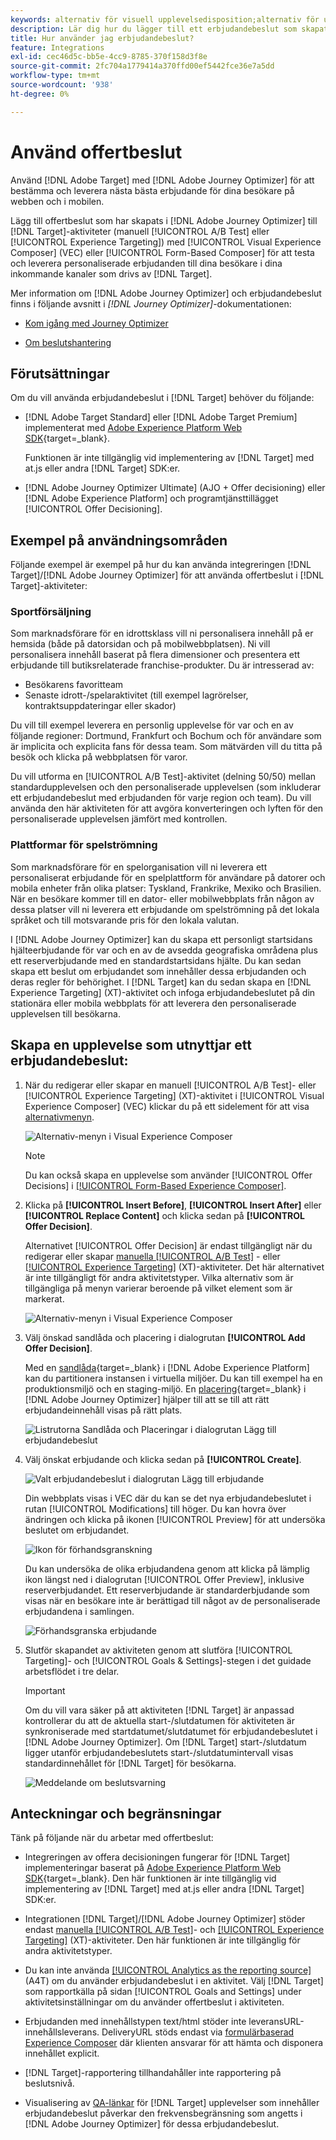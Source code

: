 ```yaml
---
keywords: alternativ för visuell upplevelsedisposition;alternativ för upplevelsedisposition;alternativ för upplevelsedisposition;beslut om erbjudande;offer decisioning;ajo;reseoptimering
description: Lär dig hur du lägger till ett erbjudandebeslut som skapats i [!DNL Adobe Journey Optimizer]  till en aktivitet.
title: Hur använder jag erbjudandebeslut?
feature: Integrations
exl-id: cec46d5c-bb5e-4cc9-8785-370f158d3f8e
source-git-commit: 2fc704a1779414a370ffd00ef5442fce36e7a5dd
workflow-type: tm+mt
source-wordcount: '938'
ht-degree: 0%

---
```


# Använd offertbeslut

Använd [!DNL Adobe Target] med [!DNL Adobe Journey Optimizer] för att bestämma och leverera nästa bästa erbjudande för dina besökare på webben och i mobilen.

Lägg till offertbeslut som har skapats i [!DNL Adobe Journey Optimizer] till [!DNL Target]-aktiviteter (manuell [!UICONTROL A/B Test] eller [!UICONTROL Experience Targeting]) med [!UICONTROL Visual Experience Composer] (VEC) eller [!UICONTROL Form-Based Composer] för att testa och leverera personaliserade erbjudanden till dina besökare i dina inkommande kanaler som drivs av [!DNL Target].

Mer information om [!DNL Adobe Journey Optimizer] och erbjudandebeslut finns i följande avsnitt i *[!DNL Journey Optimizer]*-dokumentationen:

* [Kom igång med Journey Optimizer](https://experienceleague.adobe.com/docs/journey-optimizer/using/get-started/get-started.html)

* [Om beslutshantering](https://experienceleague.adobe.com/docs/journey-optimizer/using/offer-decisioning/get-started-decision/starting-offer-decisioning.html)

## Förutsättningar

Om du vill använda erbjudandebeslut i [!DNL Target] behöver du följande:

* [!DNL Adobe Target Standard] eller [!DNL Adobe Target Premium] implementerat med [Adobe Experience Platform Web SDK](https://experienceleague.adobe.com/docs/target-dev/developer/client-side/aep-web-sdk.html){target=_blank}.

  Funktionen är inte tillgänglig vid implementering av [!DNL Target] med at.js eller andra [!DNL Target] SDK:er.

* [!DNL Adobe Journey Optimizer Ultimate] (AJO + Offer decisioning) eller [!DNL Adobe Experience Platform] och programtjänsttillägget [!UICONTROL Offer Decisioning].

## Exempel på användningsområden

Följande exempel är exempel på hur du kan använda integreringen [!DNL Target]/[!DNL Adobe Journey Optimizer] för att använda offertbeslut i [!DNL Target]-aktiviteter:

### Sportförsäljning

Som marknadsförare för en idrottsklass vill ni personalisera innehåll på er hemsida (både på datorsidan och på mobilwebbplatsen). Ni vill personalisera innehåll baserat på flera dimensioner och presentera ett erbjudande till butiksrelaterade franchise-produkter. Du är intresserad av:

* Besökarens favoritteam
* Senaste idrott-/spelaraktivitet (till exempel lagrörelser, kontraktsuppdateringar eller skador)

Du vill till exempel leverera en personlig upplevelse för var och en av följande regioner: Dortmund, Frankfurt och Bochum och för användare som är implicita och explicita fans för dessa team. Som mätvärden vill du titta på besök och klicka på webbplatsen för varor.

Du vill utforma en [!UICONTROL A/B Test]-aktivitet (delning 50/50) mellan standardupplevelsen och den personaliserade upplevelsen (som inkluderar ett erbjudandebeslut med erbjudanden för varje region och team). Du vill använda den här aktiviteten för att avgöra konverteringen och lyften för den personaliserade upplevelsen jämfört med kontrollen.

### Plattformar för spelströmning

Som marknadsförare för en spelorganisation vill ni leverera ett personaliserat erbjudande för en spelplattform för användare på datorer och mobila enheter från olika platser: Tyskland, Frankrike, Mexiko och Brasilien. När en besökare kommer till en dator- eller mobilwebbplats från någon av dessa platser vill ni leverera ett erbjudande om spelströmning på det lokala språket och till motsvarande pris för den lokala valutan.

I [!DNL Adobe Journey Optimizer] kan du skapa ett personligt startsidans hjälteerbjudande för var och en av de avsedda geografiska områdena plus ett reserverbjudande med en standardstartsidans hjälte. Du kan sedan skapa ett beslut om erbjudandet som innehåller dessa erbjudanden och deras regler för behörighet. I [!DNL Target] kan du sedan skapa en [!DNL Experience Targeting] (XT)-aktivitet och infoga erbjudandebeslutet på din stationära eller mobila webbplats för att leverera den personaliserade upplevelsen till besökarna.

## Skapa en upplevelse som utnyttjar ett erbjudandebeslut:

1. När du redigerar eller skapar en manuell [!UICONTROL A/B Test]- eller [!UICONTROL Experience Targeting] (XT)-aktivitet i [!UICONTROL Visual Experience Composer] (VEC) klickar du på ett sidelement för att visa [alternativmenyn](/help/main/c-experiences/c-visual-experience-composer/viztarget-options.md).

   ![Alternativ-menyn i Visual Experience Composer](assets/options-menu1.png)

   >[!NOTE]
   >
   >Du kan också skapa en upplevelse som använder [!UICONTROL Offer Decisions] i [[!UICONTROL Form-Based Experience Composer]](/help/main/c-experiences/form-experience-composer.md).

1. Klicka på **[!UICONTROL Insert Before]**, **[!UICONTROL Insert After]** eller **[!UICONTROL Replace Content]** och klicka sedan på **[!UICONTROL Offer Decision]**.

   Alternativet [!UICONTROL Offer Decision] är endast tillgängligt när du redigerar eller skapar [ manuella [!UICONTROL A/B Test]](/help/main/c-activities/t-test-ab/test-ab.md#types) - eller [[!UICONTROL Experience Targeting]](/help/main/c-activities/t-experience-target/experience-target.md) (XT)-aktiviteter. Det här alternativet är inte tillgängligt för andra aktivitetstyper. Vilka alternativ som är tillgängliga på menyn varierar beroende på vilket element som är markerat.

   ![Alternativ-menyn i Visual Experience Composer](assets/options-menu.png)

1. Välj önskad sandlåda och placering i dialogrutan **[!UICONTROL Add Offer Decision]**.

   Med en [sandlåda](https://experienceleague.adobe.com/docs/experience-platform/sandbox/ui/overview.html){target=_blank} i [!DNL Adobe Experience Platform] kan du partitionera instansen i virtuella miljöer. Du kan till exempel ha en produktionsmiljö och en staging-miljö. En [placering](https://experienceleague.adobe.com/docs/journey-optimizer/using/offer-decisioning/create-components/creating-placements.html){target=_blank} i [!DNL Adobe Journey Optimizer] hjälper till att se till att rätt erbjudandeinnehåll visas på rätt plats.

   ![Listrutorna Sandlåda och Placeringar i dialogrutan Lägg till erbjudandebeslut](/help/main/c-integrating-target-with-mac/ajo/assets/sandbox-placement.png)

1. Välj önskat erbjudande och klicka sedan på **[!UICONTROL Create]**.

   ![Valt erbjudandebeslut i dialogrutan Lägg till erbjudande](assets/offer-decision.png)

   Din webbplats visas i VEC där du kan se det nya erbjudandebeslutet i rutan [!UICONTROL Modifications] till höger. Du kan hovra över ändringen och klicka på ikonen [!UICONTROL Preview] för att undersöka beslutet om erbjudandet.

   ![Ikon för förhandsgranskning](assets/preview-icon.png)

   Du kan undersöka de olika erbjudandena genom att klicka på lämplig ikon längst ned i dialogrutan [!UICONTROL Offer Preview], inklusive reserverbjudandet. Ett reserverbjudande är standarderbjudande som visas när en besökare inte är berättigad till något av de personaliserade erbjudandena i samlingen.

   ![Förhandsgranska erbjudande](assets/offer-preview.png)

1. Slutför skapandet av aktiviteten genom att slutföra [!UICONTROL Targeting]- och [!UICONTROL Goals & Settings]-stegen i det guidade arbetsflödet i tre delar.

   >[!IMPORTANT]
   >
   >Om du vill vara säker på att aktiviteten [!DNL Target] är anpassad kontrollerar du att de aktuella start-/slutdatumen för aktiviteten är synkroniserade med startdatumet/slutdatumet för erbjudandebeslutet i [!DNL Adobe Journey Optimizer]. Om [!DNL Target] start-/slutdatum ligger utanför erbjudandebeslutets start-/slutdatumintervall visas standardinnehållet för [!DNL Target] för besökarna.

   ![Meddelande om beslutsvarning](/help/main/c-integrating-target-with-mac/ajo/assets/offer-decision-warning.png)

## Anteckningar och begränsningar

Tänk på följande när du arbetar med offertbeslut:

* Integreringen av offera decisioningen fungerar för [!DNL Target] implementeringar baserat på [Adobe Experience Platform Web SDK](https://experienceleague.adobe.com/docs/target-dev/developer/client-side/aep-web-sdk.html){target=_blank}. Den här funktionen är inte tillgänglig vid implementering av [!DNL Target] med at.js eller andra [!DNL Target] SDK:er.

* Integrationen [!DNL Target]/[!DNL Adobe Journey Optimizer] stöder endast [ manuella [!UICONTROL A/B Test]](/help/main/c-activities/t-test-ab/test-ab.md#types)- och [[!UICONTROL Experience Targeting]](/help/main/c-activities/t-experience-target/experience-target.md) (XT)-aktiviteter. Den här funktionen är inte tillgänglig för andra aktivitetstyper.

* Du kan inte använda [[!UICONTROL Analytics as the reporting source]](/help/main/c-integrating-target-with-mac/a4t/a4t.md) (A4T) om du använder erbjudandebeslut i en aktivitet. Välj [!DNL Target] som rapportkälla på sidan [!UICONTROL Goals and Settings] under aktivitetsinställningar om du använder offertbeslut i aktiviteten.

* Erbjudanden med innehållstypen text/html stöder inte leveransURL-innehållsleverans. DeliveryURL stöds endast via [formulärbaserad Experience Composer](/help/main/c-experiences/form-experience-composer.md) där klienten ansvarar för att hämta och disponera innehållet explicit.

* [!DNL Target]-rapportering tillhandahåller inte rapportering på beslutsnivå.

* Visualisering av [QA-länkar](/help/main/c-activities/c-activity-qa/activity-qa.md) för [!DNL Target] upplevelser som innehåller erbjudandebeslut påverkar den frekvensbegränsning som angetts i [!DNL Adobe Journey Optimizer] för dessa erbjudandebeslut.
